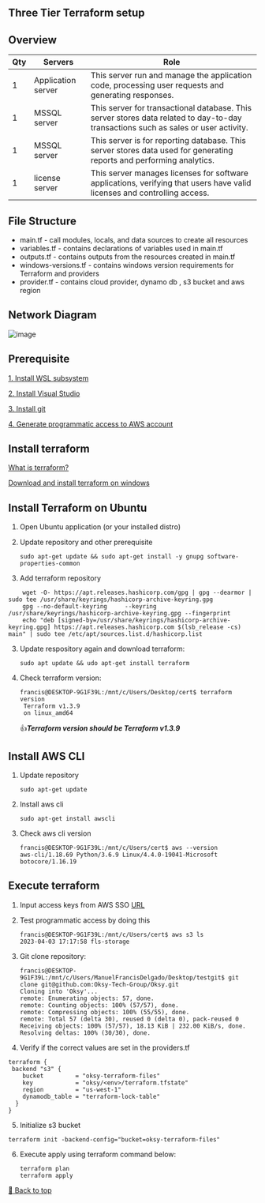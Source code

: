 ## Three Tier Terraform setup

## Overview 

 Qty   | Servers | Role                                                                                                  
--- | --- | ---
| 1     |  Application server  | This server run and manage the application code, processing user requests and generating responses.
| 1     | MSSQL server        | This server for transactional database. This server stores data related to day-to-day transactions such as sales or user activity.
| 1     |MSSQL server        | This  server is  for reporting database. This server stores data used for generating reports and performing analytics.
| 1     | license server      | This server manages licenses for software applications, verifying that users have valid licenses and controlling access.

## File Structure

* main.tf - call modules, locals, and data sources to create all resources
* variables.tf - contains declarations of variables used in main.tf
* outputs.tf - contains outputs from the resources created in main.tf
* windows-versions.tf - contains windows version requirements for Terraform and providers
* provider.tf - contains cloud provider, dynamo db , s3 bucket  and aws region


## Network Diagram

![image](https://github.com/user-attachments/assets/841596df-62b6-46a0-8e63-6e5a1dde9495)



## Prerequisite

[1. Install WSL subsystem](https://pureinfotech.com/install-windows-subsystem-linux-2-windows-10/#:~:text=To%20install%20WSL2%20on%20Windows,%E2%80%9Cwsl%20%E2%80%93update%E2%80%9D%20command.)

[2. Install Visual Studio](https://learn.microsoft.com/en-us/visualstudio/install/install-visual-studio?view=vs-2022)

[3. Install git](https://phoenixnap.com/kb/how-to-install-git-on-ubuntu)

[4. Generate programmatic access to AWS account](https://www.simplified.guide/aws/iam/create-programmatic-access-user)


## Install terraform

[What is terraform?](https://developer.hashicorp.com/terraform/intro)

[Download and install terraform on windows](https://phoenixnap.com/kb/how-to-install-terraform)


## Install Terraform on Ubuntu 

1. Open Ubuntu application (or your installed distro)
2. Update repository and other prerequisite

   `sudo apt-get update && sudo apt-get install -y gnupg software-properties-common`
    
3. Add terraform repository
```
    wget -O- https://apt.releases.hashicorp.com/gpg | gpg --dearmor | sudo tee /usr/share/keyrings/hashicorp-archive-keyring.gpg
    gpg --no-default-keyring     --keyring /usr/share/keyrings/hashicorp-archive-keyring.gpg --fingerprint
    echo "deb [signed-by=/usr/share/keyrings/hashicorp-archive-keyring.gpg] https://apt.releases.hashicorp.com $(lsb_release -cs) main" | sudo tee /etc/apt/sources.list.d/hashicorp.list
```
3. Update respository again and download terraform: 
 
   `sudo apt update && udo apt-get install terraform`
   
4. Check terraform version:  

   ```
   francis@DESKTOP-9G1F39L:/mnt/c/Users/Desktop/cert$ terraform version                            
    Terraform v1.3.9
    on linux_amd64
   ```
   
    :+1:<i>***Terraform version should be Terraform v1.3.9***</i>

## Install AWS CLI

1. Update repository

   `sudo apt-get update`
  
2. Install aws cli

   `sudo apt-get install awscli` 
  
3. Check aws cli version
   ```
   francis@DESKTOP-9G1F39L:/mnt/c/Users/cert$ aws --version
   aws-cli/1.18.69 Python/3.6.9 Linux/4.4.0-19041-Microsoft botocore/1.16.19
   ```   

## Execute terraform

1. Input  access keys from AWS SSO [URL](https://oksy.awsapps.com/start/#/?tab=accounts)

2. Test programmatic access by doing this
   
     ```
     francis@DESKTOP-9G1F39L:/mnt/c/Users/cert$ aws s3 ls
     2023-04-03 17:17:58 fls-storage
  
     ```
3. Git clone repository:

   ```
   francis@DESKTOP-9G1F39L:/mnt/c/Users/ManuelFrancisDelgado/Desktop/testgit$ git clone git@github.com:Oksy-Tech-Group/Oksy.git
   Cloning into 'Oksy'...
   remote: Enumerating objects: 57, done.
   remote: Counting objects: 100% (57/57), done.
   remote: Compressing objects: 100% (55/55), done.
   remote: Total 57 (delta 30), reused 0 (delta 0), pack-reused 0
   Receiving objects: 100% (57/57), 18.13 KiB | 232.00 KiB/s, done.
   Resolving deltas: 100% (30/30), done.
   ```

4. Verify if the correct values are set in the providers.tf

```
terraform {
 backend "s3" {
    bucket         = "oksy-terraform-files"
    key            = "oksy/<env>/terraform.tfstate"
    region         = "us-west-1"
    dynamodb_table = "terraform-lock-table"
  }
}

```
5. Initialize s3 bucket

```
terraform init -backend-config="bucket=oksy-terraform-files"
```
6. Execute apply using terraform command below:

   ```
   terraform plan
   terraform apply
   ```
   
   
[🔼 Back to top](#oksy-stg)
